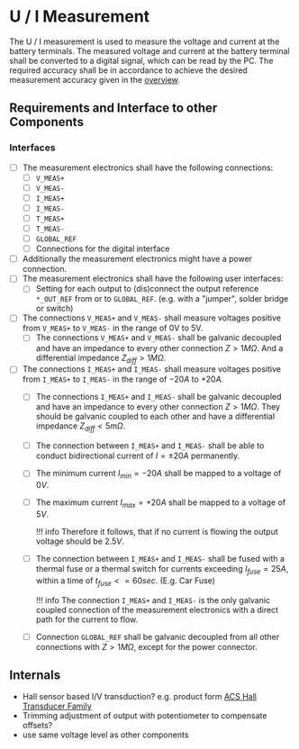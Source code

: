 # U / I Measurement

The U / I measurement is used to measure the voltage and current at the battery
terminals. The measured voltage and current at the battery terminal shall be
converted to a digital signal, which can be read by the PC.
The required accuracy shall be in accordance to achieve the desired measurement
accuracy given in the [overview][obat-overview].

[obat-overview]: ./overview.md

## Requirements and Interface to other Components

### Interfaces

- [ ] The measurement electronics shall have the following connections:
    - [ ] `V_MEAS+`
    - [ ] `V_MEAS-`
    - [ ] `I_MEAS+`
    - [ ] `I_MEAS-`
    - [ ] `T_MEAS+`
    - [ ] `T_MEAS-`
    - [ ] `GLOBAL_REF`
    - [ ] Connections for the digital interface
- [ ] Additionally the measurement electronics might have a power connection.
- [ ] The measurement electronics shall have the following user interfaces:
    - [ ] Setting for each output to (dis)connect the output reference
        `*_OUT_REF` from or to `GLOBAL_REF`. (e.g. with a "jumper", solder
        bridge or switch)
- [ ] The connections `V_MEAS+` and `V_MEAS-` shall measure voltages positive
    from `V_MEAS+` to `V_MEAS-` in the range of 0V to 5V.
    - [ ] The connections `V_MEAS+` and `V_MEAS-` shall be galvanic decoupled
        and have an impedance to every other connection $Z > 1M \Omega$. And a
        differential impedance $Z_{diff} > 1M \Omega$.

- [ ] The connections `I_MEAS+` and `I_MEAS-` shall measure voltages positive
    from `I_MEAS+` to `I_MEAS-` in the range of $-20A$ to $+20A$.
    - [ ] The connections `I_MEAS+` and `I_MEAS-` shall be galvanic decoupled
        and have an impedance to every other connection $Z > 1M \Omega$. They
        should be galvanic coupled to each other and have a differential
        impedance $Z_{diff} < 5m \Omega$.
    - [ ] The connection between `I_MEAS+` and `I_MEAS-` shall be able to
        conduct bidirectional current of $I = \pm 20A$ permanently.
    - [ ] The minimum current $I_{min} = -20A$ shall be mapped to a
        voltage of $0V$.
    - [ ] The maximum current $I_{max} = +20A$ shall be mapped to a voltage of
        $5V$.

        !!! info
            Therefore it follows, that if no current is flowing the output
            voltage should be $2.5V$.

    - [ ] The connection between `I_MEAS+` and `I_MEAS-` shall be fused with a
        thermal fuse or a thermal switch for currents exceeding $I_{fuse} =
        25A$, within a time of $t_{fuse} <= 60sec$. (E.g. Car Fuse)

        !!! info
            The connection `I_MEAS+` and `I_MEAS-` is the only galvanic coupled
            connection of the measurement electronics with a direct path for the current to
            flow.

    - [ ] Connection `GLOBAL_REF` shall be galvanic decoupled from all other
        connections with $Z > 1M \Omega$, except for the power connector.

## Internals

- Hall sensor based I/V transduction? e.g. product form [ACS Hall Transducer Family][ACS712]
- Trimming adjustment of output with potentiometer to compensate offsets?
- use same voltage level as other components

[ACS712]: https://www.allegromicro.com/en/Products/Sense/Current-Sensor-ICs/Zero-To-Fifty-Amp-Integrated-Conductor-Sensor-ICs/ACS712
